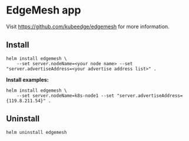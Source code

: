 # EdgeMesh app

Visit https://github.com/kubeedge/edgemesh for more information.

## Install

```
helm install edgemesh \
    --set server.nodeName=<your node name> --set "server.advertiseAddress=<your advertise address list>" .
```

**Install examples:**
```
helm install edgemesh \
    --set server.nodeName=k8s-node1 --set "server.advertiseAddress={119.8.211.54}" .
```

## Uninstall

```
helm uninstall edgemesh
```
